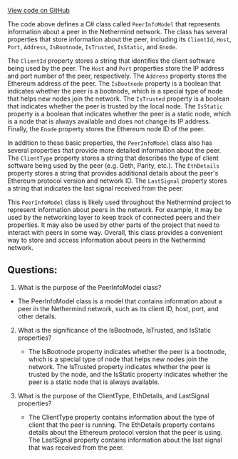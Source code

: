 [View code on GitHub](https://github.com/NethermindEth/nethermind/src/Nethermind/Nethermind.Facade/Proxy/Models/PeerInfoModel.cs)

The code above defines a C# class called `PeerInfoModel` that represents information about a peer in the Nethermind network. The class has several properties that store information about the peer, including its `ClientId`, `Host`, `Port`, `Address`, `IsBootnode`, `IsTrusted`, `IsStatic`, and `Enode`. 

The `ClientId` property stores a string that identifies the client software being used by the peer. The `Host` and `Port` properties store the IP address and port number of the peer, respectively. The `Address` property stores the Ethereum address of the peer. The `IsBootnode` property is a boolean that indicates whether the peer is a bootnode, which is a special type of node that helps new nodes join the network. The `IsTrusted` property is a boolean that indicates whether the peer is trusted by the local node. The `IsStatic` property is a boolean that indicates whether the peer is a static node, which is a node that is always available and does not change its IP address. Finally, the `Enode` property stores the Ethereum node ID of the peer.

In addition to these basic properties, the `PeerInfoModel` class also has several properties that provide more detailed information about the peer. The `ClientType` property stores a string that describes the type of client software being used by the peer (e.g. Geth, Parity, etc.). The `EthDetails` property stores a string that provides additional details about the peer's Ethereum protocol version and network ID. The `LastSignal` property stores a string that indicates the last signal received from the peer.

This `PeerInfoModel` class is likely used throughout the Nethermind project to represent information about peers in the network. For example, it may be used by the networking layer to keep track of connected peers and their properties. It may also be used by other parts of the project that need to interact with peers in some way. Overall, this class provides a convenient way to store and access information about peers in the Nethermind network.
## Questions: 
 1. What is the purpose of the PeerInfoModel class?
   - The PeerInfoModel class is a model that contains information about a peer in the Nethermind network, such as its client ID, host, port, and other details.

2. What is the significance of the IsBootnode, IsTrusted, and IsStatic properties?
   - The IsBootnode property indicates whether the peer is a bootnode, which is a special type of node that helps new nodes join the network. The IsTrusted property indicates whether the peer is trusted by the node, and the IsStatic property indicates whether the peer is a static node that is always available.

3. What is the purpose of the ClientType, EthDetails, and LastSignal properties?
   - The ClientType property contains information about the type of client that the peer is running. The EthDetails property contains details about the Ethereum protocol version that the peer is using. The LastSignal property contains information about the last signal that was received from the peer.
